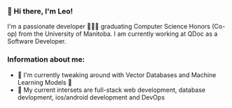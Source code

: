### 👋 Hi there, I'm Leo!

I'm a passionate developer 👨🏻‍💻 graduating Computer Science Honors (Co-op) from the University of Manitoba. I am currently working at QDoc as a Software Developer. 

### Information about me:
* 🔭 I'm currently tweaking around with Vector Databases and Machine Learning Models 👀
* 🧡 My current intersets are full-stack web development, database devlopment, ios/android development and DevOps



<!--
**leonw00/leonw00** is a ✨ _special_ ✨ repository because its `README.md` (this file) appears on your GitHub profile.

Here are some ideas to get you started:

- 🔭 I’m currently working on ...
- 🌱 I’m currently learning ...
- 👯 I’m looking to collaborate on ...
- 🤔 I’m looking for help with ...
- 💬 Ask me about ...
- 📫 How to reach me: ...
- 😄 Pronouns: ...
- ⚡ Fun fact: ...
-->
